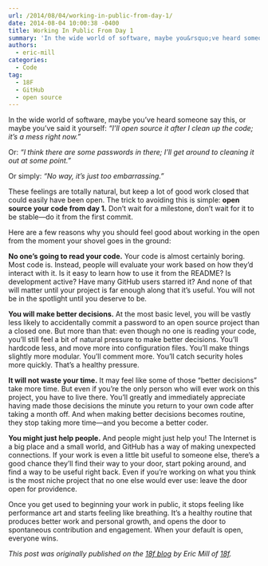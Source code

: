 ```yaml
---
url: /2014/08/04/working-in-public-from-day-1/
date: 2014-08-04 10:00:38 -0400
title: Working In Public From Day 1
summary: 'In the wide world of software, maybe you&rsquo;ve heard someone say this, or maybe you&rsquo;ve said it yourself: &amp;#8220;I&rsquo;ll open source it after I clean up the code; it&rsquo;s a mess right now.&amp;#8221; Or: &amp;#8220;I think there are some passwords in there; I&rsquo;ll get around to cleaning it out at some point.&amp;#8221; Or simply: &amp;#8220;No'
authors:
  - eric-mill
categories:
  - Code
tag:
  - 18F
  - GitHub
  - open source
---
```


In the wide world of software, maybe you’ve heard someone say this, or maybe you’ve said it yourself: _&#8220;I’ll open source it after I clean up the code; it’s a mess right now.&#8221;_

Or: _&#8220;I think there are some passwords in there; I’ll get around to cleaning it out at some point.&#8221;_

Or simply: _&#8220;No way, it’s just too embarrassing.&#8221;_

These feelings are totally natural, but keep a lot of good work closed that could easily have been open. The trick to avoiding this is simple: **open source your code from day 1.** Don’t wait for a milestone, don’t wait for it to be stable—do it from the first commit.

Here are a few reasons why you should feel good about working in the open from the moment your shovel goes in the ground:

**No one’s going to read your code.** Your code is almost certainly boring. Most code is. Instead, people will evaluate your work based on how they’d interact with it. Is it easy to learn how to use it from the README? Is development active? Have many GitHub users starred it? And none of that will matter until your project is far enough along that it’s useful. You will not be in the spotlight until you deserve to be.

**You will make better decisions.** At the most basic level, you will be vastly less likely to accidentally commit a password to an open source project than a closed one. But more than that: even though no one is reading your code, you’ll still feel a bit of natural pressure to make better decisions. You’ll hardcode less, and move more into configuration files. You’ll make things slightly more modular. You’ll comment more. You’ll catch security holes more quickly. That’s a healthy pressure.

**It will not waste your time.** It may feel like some of those “better decisions” take more time. But even if you’re the only person who will ever work on this project, you have to live there. You’ll greatly and immediately appreciate having made those decisions the minute you return to your own code after taking a month off. And when making better decisions becomes routine, they stop taking more time—and you become a better coder.

**You might just help people.** And people might just help you! The Internet is a big place and a small world, and GitHub has a way of making unexpected connections. If your work is even a little bit useful to someone else, there’s a good chance they’ll find their way to your door, start poking around, and find a way to be useful right back. Even if you’re working on what you think is the most niche project that no one else would ever use: leave the door open for providence.

Once you get used to beginning your work in public, it stops feeling like performance art and starts feeling like breathing. It’s a healthy routine that produces better work and personal growth, and opens the door to spontaneous contribution and engagement. When your default is open, everyone wins.

_This post was originally published on the [18f blog](https://18f.gsa.gov/) by Eric Mill of [18f](https://18f.gsa.gov/)._